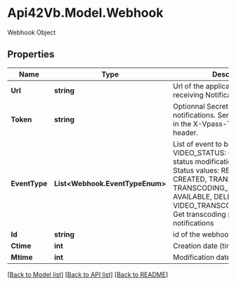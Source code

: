 # Api42Vb.Model.Webhook
Webhook Object

## Properties

Name | Type | Description | Notes
------------ | ------------- | ------------- | -------------
**Url** | **string** | Url of the application wich is receiving Notifications | 
**Token** | **string** | Optionnal Secret token to validate notifications. Sent with the request in the X-Vpass-Token HTTP header. | [optional] 
**EventType** | **List&lt;Webhook.EventTypeEnum&gt;** | List of event to be notified:   * VIDEO_STATUS: Get Video object status modification notifications   Status values: REQUESTED, CREATED, TRANSCODING, TRANSCODING_ERROR, AVAILABLE, DELETED   * VIDEO_TRANSCODING_PROGRESS: Get transcoding progression notifications | 
**Id** | **string** | id of the webhook | 
**Ctime** | **int** | Creation date (timestamp) | [optional] 
**Mtime** | **int** | Modification date (timestamp) | [optional] 

[[Back to Model list]](../README.md#documentation-for-models) [[Back to API list]](../README.md#documentation-for-api-endpoints) [[Back to README]](../README.md)

